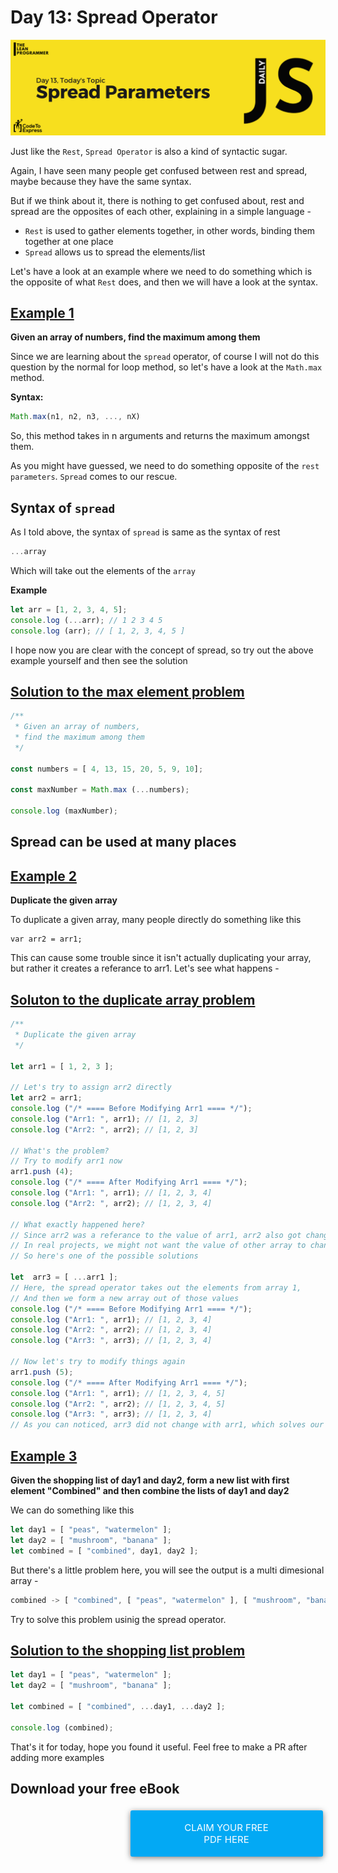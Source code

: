 # Day 13: Spread Operator

![Rest Parameters](./cover.png)

Just like the `Rest`, `Spread Operator` is also a kind of syntactic sugar.

Again, I have seen many people get confused between rest and spread, maybe because they have the same syntax. 

But if we think about it, there is nothing to get confused about, rest and spread are the opposites of each other, explaining in a simple language -

- `Rest` is used to gather elements together, in other words, binding them together at one place
- `Spread` allows us to spread the elements/list

Let's have a look at an example where we need to do something which is the opposite of what `Rest` does, and then we will have a look at the syntax.

## [Example 1](./1.js)

**Given an array of numbers, find the maximum among them**

Since we are learning about the `spread` operator, of course I will not do this question by the normal for loop method, so let's have a look at the `Math.max` method.

**Syntax:**

```js
Math.max(n1, n2, n3, ..., nX)
```

So, this method takes in n arguments and returns the maximum amongst them.

As you might have guessed, we need to do something opposite of the `rest parameters`. `Spread` comes to our rescue.

## Syntax of `spread`

As I told above, the syntax of `spread` is same as the syntax of rest 

```js
...array
```

Which will take out the elements of the `array`

**Example**

```js
let arr = [1, 2, 3, 4, 5];
console.log (...arr); // 1 2 3 4 5
console.log (arr); // [ 1, 2, 3, 4, 5 ]
```

I hope now you are clear with the concept of spread, so try out the above example yourself and then see the solution

## [Solution to the max element problem](./1.js)

```js
/**
 * Given an array of numbers, 
 * find the maximum among them
 */

const numbers = [ 4, 13, 15, 20, 5, 9, 10];

const maxNumber = Math.max (...numbers);

console.log (maxNumber);
```

## Spread can be used at many places

## [Example 2](./2.js)

**Duplicate the given array**

To duplicate a given array, many people directly do something like this

```
var arr2 = arr1;
```

This can cause some trouble since it isn't actually duplicating your array, but rather it creates a referance to arr1. Let's see what happens - 

## [Soluton to the duplicate array problem](./2.js)

```js
/**
 * Duplicate the given array
 */

let arr1 = [ 1, 2, 3 ];

// Let's try to assign arr2 directly 
let arr2 = arr1;
console.log ("/* ==== Before Modifying Arr1 ==== */");
console.log ("Arr1: ", arr1); // [1, 2, 3]
console.log ("Arr2: ", arr2); // [1, 2, 3]

// What's the problem?
// Try to modify arr1 now
arr1.push (4);
console.log ("/* ==== After Modifying Arr1 ==== */");
console.log ("Arr1: ", arr1); // [1, 2, 3, 4]
console.log ("Arr2: ", arr2); // [1, 2, 3, 4]

// What exactly happened here?
// Since arr2 was a referance to the value of arr1, arr2 also got changed
// In real projects, we might not want the value of other array to change.
// So here's one of the possible solutions

let  arr3 = [ ...arr1 ];
// Here, the spread operator takes out the elements from array 1,
// And then we form a new array out of those values
console.log ("/* ==== Before Modifying Arr1 ==== */");
console.log ("Arr1: ", arr1); // [1, 2, 3, 4]
console.log ("Arr2: ", arr2); // [1, 2, 3, 4]
console.log ("Arr3: ", arr3); // [1, 2, 3, 4]

// Now let's try to modify things again
arr1.push (5);
console.log ("/* ==== After Modifying Arr1 ==== */");
console.log ("Arr1: ", arr1); // [1, 2, 3, 4, 5]
console.log ("Arr2: ", arr2); // [1, 2, 3, 4, 5]
console.log ("Arr3: ", arr3); // [1, 2, 3, 4]
// As you can noticed, arr3 did not change with arr1, which solves our proble,
```

## [Example 3](./3.js)

**Given the shopping list of day1 and day2, form a new list with first element "Combined" and then combine the lists of day1 and day2**

We can do something like this

```js
let day1 = [ "peas", "watermelon" ];
let day2 = [ "mushroom", "banana" ];
let combined = [ "combined", day1, day2 ];
```

But there's a little problem here, you will see the output is a multi dimesional array - 

```js
combined -> [ "combined", [ "peas", "watermelon" ], [ "mushroom", "banana" ] ];
```

Try to solve this problem usinig the spread operator.

## [Solution to the shopping list problem](./3.js)

```js
let day1 = [ "peas", "watermelon" ];
let day2 = [ "mushroom", "banana" ];

let combined = [ "combined", ...day1, ...day2 ];

console.log (combined);
```

That's it for today, hope you found it useful. Feel free to make a PR after adding more examples

## Download your free eBook

<a href="./ebook.pdf" style="display: inline-block; margin: 0.3em; padding: 1.2em 5em; overflow: hidden; position: relative; text-decoration: none; text-transform: uppercase; border-radius: 3px;  -webkit-transition: 0.3s; -moz-transition: 0.3s; -ms-transition: 0.3s; -o-transition: 0.3s;  transition: 0.3s; box-shadow: 0 2px 10px rgba(0,0,0,0.5); border: none;  font-size: 15px; text-align: center;   background-color: #03A9F4; color: white; margin-left: 38%;" download class="btn-rounded-white">Claim Your Free PDF Here</a>